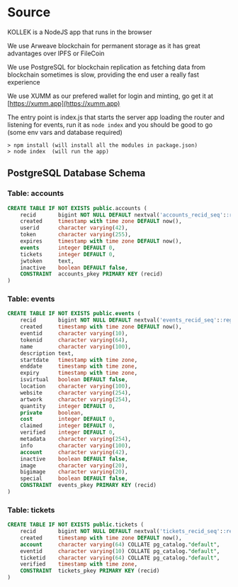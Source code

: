 # Source

KOLLEK is a NodeJS app that runs in the browser

We use Arweave blockchain for permanent storage as it has great advantages over IPFS or FileCoin

We use PostgreSQL for blockchain replication as fetching data from blockchain sometimes is slow, providing the end user a really fast experience

We use XUMM as our prefered wallet for login and minting, go get it at [https://xumm.app](https://xumm.app)

The entry point is index.js that starts the server app loading the router and listening for events, run it as `node index` and you should be good to go (some env vars and database required)

```
> npm install (will install all the modules in package.json)
> node index  (will run the app)
```

## PostgreSQL Database Schema

### Table: accounts

```sql
CREATE TABLE IF NOT EXISTS public.accounts (
    recid       bigint NOT NULL DEFAULT nextval('accounts_recid_seq'::regclass),
    created     timestamp with time zone DEFAULT now(),
    userid      character varying(42),
    token       character varying(255),
    expires     timestamp with time zone DEFAULT now(),
    events      integer DEFAULT 0,
    tickets     integer DEFAULT 0,
    jwtoken     text,
    inactive    boolean DEFAULT false,
    CONSTRAINT  accounts_pkey PRIMARY KEY (recid)
)
```

### Table: events

```sql
CREATE TABLE IF NOT EXISTS public.events (
    recid       bigint NOT NULL DEFAULT nextval('events_recid_seq'::regclass),
    created     timestamp with time zone DEFAULT now(),
    eventid     character varying(10),
    tokenid     character varying(64),
    name        character varying(100),
    description text,
    startdate   timestamp with time zone,
    enddate     timestamp with time zone,
    expiry      timestamp with time zone,
    isvirtual   boolean DEFAULT false,
    location    character varying(100),
    website     character varying(254),
    artwork     character varying(254),
    quantity    integer DEFAULT 0,
    private     boolean,
    cost        integer DEFAULT 0,
    claimed     integer DEFAULT 0,
    verified    integer DEFAULT 0,
    metadata    character varying(254),
    info        character varying(100),
    account     character varying(42),
    inactive    boolean DEFAULT false,
    image       character varying(20),
    bigimage    character varying(20),
    special     boolean DEFAULT false,
    CONSTRAINT  events_pkey PRIMARY KEY (recid)
)
```

### Table: tickets

```sql
CREATE TABLE IF NOT EXISTS public.tickets (
    recid       bigint NOT NULL DEFAULT nextval('tickets_recid_seq'::regclass),
    created     timestamp with time zone DEFAULT now(),
    account     character varying(64) COLLATE pg_catalog."default",
    eventid     character varying(10) COLLATE pg_catalog."default",
    ticketid    character varying(64) COLLATE pg_catalog."default",
    verified    timestamp with time zone,
    CONSTRAINT  tickets_pkey PRIMARY KEY (recid)
)
```